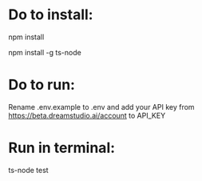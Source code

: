 # Do to install:

npm install

npm install -g ts-node

# Do to run:

Rename .env.example to .env and add your API key from https://beta.dreamstudio.ai/account to API_KEY

# Run in terminal:

ts-node test